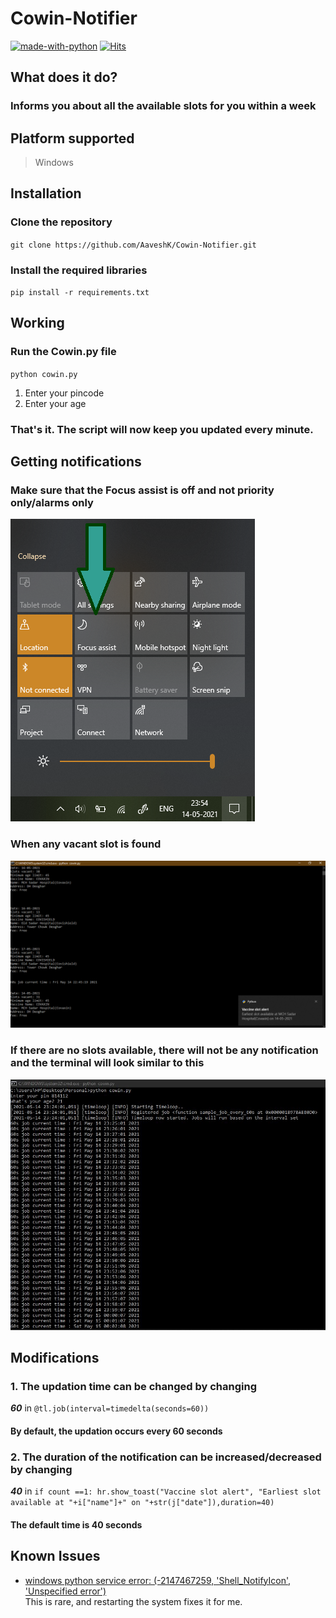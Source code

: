 # Cowin-Notifier
[![made-with-python](https://img.shields.io/badge/Made%20with-Python-1f425f.svg)](https://www.python.org/)
[![Hits](https://hits.seeyoufarm.com/api/count/incr/badge.svg?url=https%3A%2F%2Fgithub.com%2FAaveshK%2FCowin-Notifier&count_bg=%2324A620&title_bg=%23555555&icon=&icon_color=%23E7E7E7&title=visits&edge_flat=false)](https://hits.seeyoufarm.com)
## What does it do?
### Informs you about all the available slots for you within a week
## Platform supported
>Windows
## Installation
### Clone the repository
`git clone https://github.com/AaveshK/Cowin-Notifier.git`
### Install the required libraries
`pip install -r requirements.txt`
## Working
### Run the Cowin.py file
`python cowin.py`
1. Enter your pincode
2. Enter your age
### That's it. The script will now keep you updated every minute.
## Getting notifications
### Make sure that the Focus assist is off and not priority only/alarms only
![alt text](https://github.com/AaveshK/Cowin-Notifier/blob/main/FocusAssist.png?raw=true)
### When any vacant slot is found
![alt text](https://github.com/AaveshK/Cowin-Notifier/blob/main/Cowin.png?raw=true)
### If there are no slots available, there will not be any notification and the terminal will look similar to this
![alt text](https://github.com/AaveshK/Cowin-Notifier/blob/main/Unavailable.JPG?raw=true)
## Modifications
### 1. The updation time can be changed by changing 
***60*** in
`@tl.job(interval=timedelta(seconds=60))`
#### By default, the updation occurs every 60 seconds
### 2. The duration of the notification can be increased/decreased by changing 
***40*** in 
`if count ==1: hr.show_toast("Vaccine slot alert", "Earliest slot available at "+i["name"]+" on "+str(j["date"]),duration=40)`
#### The default time is 40 seconds

## Known Issues
- [windows python service error: (-2147467259, 'Shell_NotifyIcon', 'Unspecified error')  ](https://github.com/jithurjacob/Windows-10-Toast-Notifications/issues/18)  
This is rare, and restarting the system fixes it for me. 
